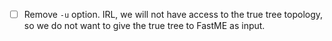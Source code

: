 - [ ] Remove `-u` option. IRL, we will not have access to the true tree topology, so we do not want to give the true tree to FastME as input.
